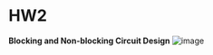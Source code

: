 # HW2
**Blocking and Non-blocking Circuit Design**
![image](https://user-images.githubusercontent.com/100989709/161413187-31e4c20c-bfc6-444d-8160-32eb4923fa3b.png)
